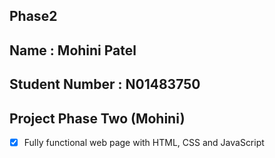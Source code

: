 ## Phase2
## Name : Mohini Patel
## Student Number : N01483750

## Project Phase Two (Mohini)
- [x] Fully functional web page with HTML, CSS and JavaScript
